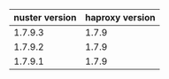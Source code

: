 
nuster version | haproxy version
-------------- | ---------------
1.7.9.3        | 1.7.9
1.7.9.2        | 1.7.9
1.7.9.1        | 1.7.9
